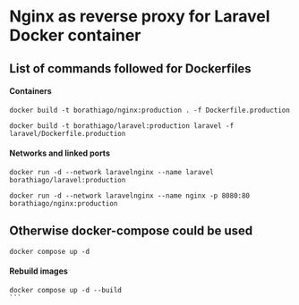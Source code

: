 # Nginx as reverse proxy for Laravel Docker container

## List of commands followed for Dockerfiles

#### Containers

```
docker build -t borathiago/nginx:production . -f Dockerfile.production
```

```
docker build -t borathiago/laravel:production laravel -f laravel/Dockerfile.production
```

#### Networks and linked ports

```
docker run -d --network laravelnginx --name laravel borathiago/laravel:production
```

```
docker run -d --network laravelnginx --name nginx -p 8080:80 borathiago/nginx:production
```

## Otherwise docker-compose could be used

```
docker compose up -d
```

#### Rebuild images
````
docker compose up -d --build
```



